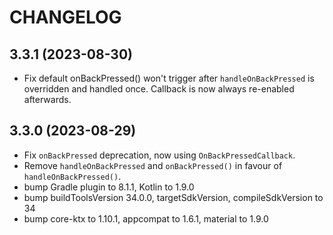 # CHANGELOG

## 3.3.1 (2023-08-30)
* Fix default onBackPressed() won't trigger after `handleOnBackPressed` is overridden and handled once. Callback is now always re-enabled afterwards.

## 3.3.0 (2023-08-29)
* Fix `onBackPressed` deprecation, now using `OnBackPressedCallback`.
* Remove `handleOnBackPressed` and `onBackPressed()` in favour of `handleOnBackPressed()`.
* bump Gradle plugin to 8.1.1, Kotlin to 1.9.0 
* bump buildToolsVersion 34.0.0, targetSdkVersion, compileSdkVersion to 34
* bump core-ktx to 1.10.1, appcompat to 1.6.1, material to 1.9.0